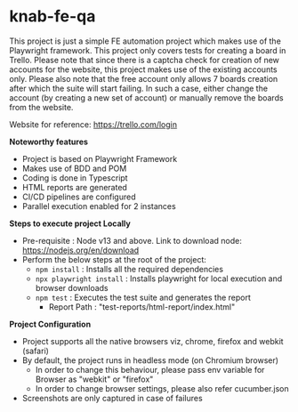 # knab-fe-qa

This project is just a simple FE automation project which makes use of the Playwright framework. This project only covers tests for creating a board in Trello. Please note that since there is a captcha check for creation of new accounts for the website, this project makes use of the existing accounts only. Please also note that the free account only allows 7 boards creation after which the suite will start failing. In such a case, either change the account (by creating a new set of account) or manually remove the boards from the website.

Website for reference: https://trello.com/login

**Noteworthy features**
- Project is based on Playwright Framework
- Makes use of BDD and POM
- Coding is done in Typescript
- HTML reports are generated
- CI/CD pipelines are configured
- Parallel execution enabled for 2 instances


**Steps to execute project Locally**
- Pre-requisite : Node v13 and above. Link to download node: https://nodejs.org/en/download
- Perform the below steps at the root of the project:
  - `npm install` : Installs all the required dependencies
  - `npx playwright install` : Installs playwright for local execution and browser downloads
  - `npm test` : Executes the test suite and generates the report
    - Report Path : "test-reports/html-report/index.html"

**Project Configuration**
- Project supports all the native browsers viz, chrome, firefox and webkit (safari)
- By default, the project runs in headless mode (on Chromium browser)
  - In order to change this behaviour, please pass env variable for Browser as "webkit" or "firefox"
  - In order to change browser settings, please also refer cucumber.json 
- Screenshots are only captured in case of failures